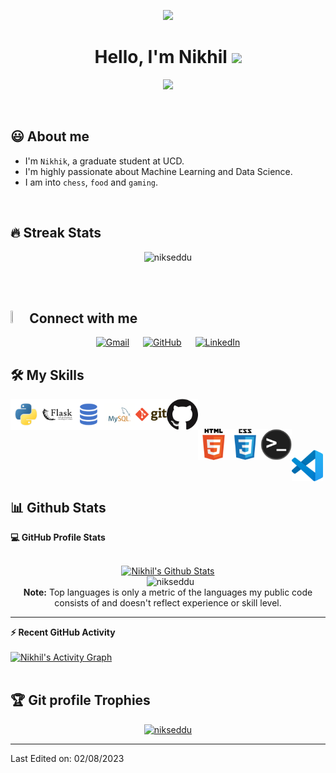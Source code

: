 <p align="center">
  <img 
    src="https://raw.githubusercontent.com/rodrigograca31/rodrigograca31/master/matrix.svg](https://user-images.githubusercontent.com/536449/87228151-7d711200-c39f-11ea-9cd5-a511464c430f.jpeg"
  >
</p>

<h1 align="center">Hello, I'm Nikhil <img src="https://media.giphy.com/media/hvRJCLFzcasrR4ia7z/giphy.gif" width="35"></h1>
<p align="center">
  <a href="https://github.com/DenverCoder1/readme-typing-svg"><img src="https://readme-typing-svg.herokuapp.com?center=true&lines=Computer+Science,+UCD"></a>
</p>

<br>

## 😃 About me

- I'm `Nikhik`, a graduate student at UCD.
- I'm highly passionate about Machine Learning and Data Science.
- I am into `chess`, `food` and `gaming`.
<br>

## 🔥 Streak Stats

<p align="center"><img src="https://github-readme-streak-stats.herokuapp.com?user=nikseddu&theme=dark&background=122CC1" alt="nikseddu" /></p>

<br>
<br>

## <img src="https://media.giphy.com/media/iY8CRBdQXODJSCERIr/giphy.gif" height="5%" width="5%"> Connect with me

<p align="center">
  &emsp;
	<a href="mailto:inikhilj@gmail.com"><img img src="https://img.shields.io/badge/gmail-%23EA4335.svg?style=plastic&logo=gmail&logoColor=white" alt="Gmail"/></a>
  &emsp;
	<a href="https://github.com/nikseddu"><img src="https://img.shields.io/badge/github-%23181717.svg?style=plastic&logo=github&logoColor=white" alt="GitHub"/></a>
  &emsp;
	<a href="https://www.linkedin.com/in/inikhilj/"><img src="https://img.shields.io/badge/linkedin-%230A66C2.svg?style=plastic&logo=linkedin&logoColor=white" alt="LinkedIn"/></a>
  &emsp;
</p>

## 🛠️ My Skills

&emsp;
<img align="left" alt="Python" width="50px" src="https://raw.githubusercontent.com/github/explore/80688e429a7d4ef2fca1e82350fe8e3517d3494d/topics/python/python.png" />
&emsp;
<img align="left" alt="Flask" width="50px" src="https://raw.githubusercontent.com/github/explore/80688e429a7d4ef2fca1e82350fe8e3517d3494d/topics/flask/flask.png" />
&emsp;
<img align="left" alt="SQL" width="50px" src="https://raw.githubusercontent.com/github/explore/80688e429a7d4ef2fca1e82350fe8e3517d3494d/topics/sql/sql.png" />
&emsp;
<img align="left" alt="MySQL" width="50px" src="https://raw.githubusercontent.com/github/explore/80688e429a7d4ef2fca1e82350fe8e3517d3494d/topics/mysql/mysql.png" />
&emsp;
<img align="left" alt="Git" width="50px" src="https://raw.githubusercontent.com/github/explore/80688e429a7d4ef2fca1e82350fe8e3517d3494d/topics/git/git.png" />
&emsp;
<img align="left" alt="GitHub" width="50px" src="https://raw.githubusercontent.com/github/explore/78df643247d429f6cc873026c0622819ad797942/topics/github/github.png"/>
<br>
<br>

&emsp;
<img align="left" alt="HTML5" width="50px" src="https://raw.githubusercontent.com/github/explore/80688e429a7d4ef2fca1e82350fe8e3517d3494d/topics/html/html.png" />
&emsp;
<img align="left" alt="CSS3" width="50px" src="https://raw.githubusercontent.com/github/explore/80688e429a7d4ef2fca1e82350fe8e3517d3494d/topics/css/css.png" />
&emsp;
<img align="left" alt="Terminal" width="50px" src="https://raw.githubusercontent.com/github/explore/80688e429a7d4ef2fca1e82350fe8e3517d3494d/topics/terminal/terminal.png" />
&emsp;
<img align="left" alt="Visual Studio Code" width="50px" src="https://raw.githubusercontent.com/github/explore/80688e429a7d4ef2fca1e82350fe8e3517d3494d/topics/visual-studio-code/visual-studio-code.png" />
&emsp;

<br>
<br>

## 📊 Github Stats

  <summary><b>💻 GitHub Profile Stats</b></summary>
  <br/>
  <p align="center">
    <a href="https://github.com/nikseddu/github-readme-stats"><img alt="Nikhil's Github Stats" src="https://github-readme-stats.vercel.app/api?username=nikseddu&show_icons=true&count_private=true&theme=algolia" height="192px"/></a>
<br/>
  &nbsp;
	  <img src="https://github-readme-stats.vercel.app/api/top-langs?username=nikseddu&langs_count=10&show_icons=true&locale=en&layout=compact&theme=algolia" alt="nikseddu" height="192px"/>
  <br/>
  <b>Note:</b> Top languages is only a metric of the languages my public code consists of and doesn't reflect experience or skill level.
  </p>

---

  <summary><b>⚡ Recent GitHub Activity</b></summary>
  <br/>
   <a href="https://github.com/nikseddu"><img alt="Nikhil's Activity Graph" src="https://activity-graph.herokuapp.com/graph?username=nikseddu&custom_title=ayushbarol13%27s%20Contribution%20Graph&theme=react-dark" /></a>
  <br/>

<br/>

## 🏆 Git profile Trophies

<p align="center"> <a href="https://github-profile-trophy.vercel.app/?username=nikseddu&layout=compact&theme=algolia"><img src="https://github-profile-trophy.vercel.app/?username=nikseddu&layout=compact&theme=algolia" alt="nikseddu" /></a> </p>


---

Last Edited on: 02/08/2023

